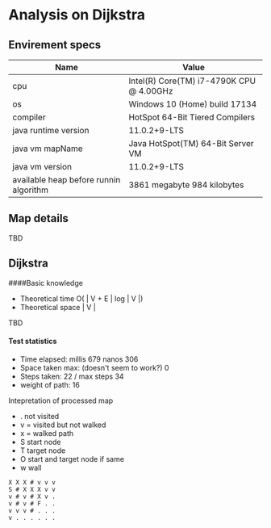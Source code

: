 # Analysis on Dijkstra

## Envirement specs

| Name | Value |
|------|-------|
| cpu  | Intel(R) Core(TM) i7-4790K CPU @ 4.00GHz |
| os   | Windows 10 (Home) build 17134  |
| compiler | HotSpot 64-Bit Tiered Compilers |
| java runtime version | 11.0.2+9-LTS |
| java vm mapName | Java HotSpot(TM) 64-Bit Server VM |
| java vm version | 11.0.2+9-LTS |
| available heap before runnin algorithm | 3861 megabyte 984 kilobytes |


## Map details
TBD

## Dijkstra

####Basic knowledge
* Theoretical time O( | V + E | log | V |)
* Theoretical space | V |
<p>
TBD
</p>

#### Test statistics
* Time elapsed:  millis 679 nanos 306
* Space taken max: (doesn't seem to work?) 0
* Steps taken: 22 / max steps 34
* weight of path: 16

Intepretation of processed map
* . not visited
* v = visited but not walked
* x = walked path
* S start node
* T target node
* O start and target node if same
* w wall 

```
X X X # v v v 
S # X X X v v 
v # v # X v . 
v # v # F . . 
v v v # . . . 
v . . . . . . 
```